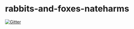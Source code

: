 # rabbits-and-foxes-nateharms

[![Gitter](https://badges.gitter.im/CHME5137/rabbits-and-foxes-nateharms.svg)](https://gitter.im/CHME5137/rabbits-and-foxes-nateharms?utm_source=badge&utm_medium=badge&utm_campaign=pr-badge&utm_content=badge)